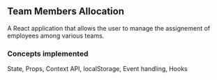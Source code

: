 ## Team Members Allocation

A React application that allows the user to manage the assignement of employees among various teams.

### Concepts implemented
State, Props, Context API, localStorage, Event handling, Hooks
